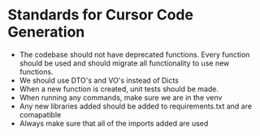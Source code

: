 # Standards for Cursor Code Generation

- The codebase should not have deprecated functions. Every function should be used and should migrate all functionality to use new functions.
- We should use DTO's and VO's instead of Dicts
- When a new function is created, unit tests should be made.
- When running any commands, make sure we are in the venv
- Any new libraries added should be added to requirements.txt and are comapatible
- Always make sure that all of the imports added are used